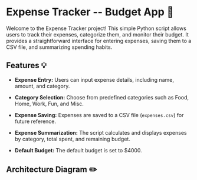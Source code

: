 # Expense Tracker -- Budget App 📱
Welcome to the Expense Tracker project! This simple Python script allows users to track their expenses, categorize them, and monitor their budget. It provides a straightforward interface for entering expenses, saving them to a CSV file, and summarizing spending habits.




## Features <a name="about"></a> :bulb:

- **Expense Entry:**
  Users can input expense details, including name, amount, and category.
  
- **Category Selection:**
  Choose from predefined categories such as Food, Home, Work, Fun, and Misc.

- **Expense Saving:**
  Expenses are saved to a CSV file (`expenses.csv`) for future reference.

- **Expense Summarization:**
  The script calculates and displays expenses by category, total spent, and remaining budget.

- **Default Budget:**
  The default budget is set to $4000.


## Architecture Diagram <a name="architecture"></a> :pencil2:

